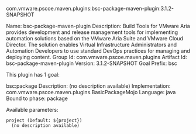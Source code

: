 com.vmware.pscoe.maven.plugins:bsc-package-maven-plugin:3.1.2-SNAPSHOT

Name: bsc-package-maven-plugin
Description: Build Tools for VMware Aria provides development and release
  management tools for implementing automation solutions based on the VMware
  Aria Suite and VMware Cloud Director. The solution enables Virtual
  Infrastructure Administrators and Automation Developers to use standard
  DevOps practices for managing and deploying content.
Group Id: com.vmware.pscoe.maven.plugins
Artifact Id: bsc-package-maven-plugin
Version: 3.1.2-SNAPSHOT
Goal Prefix: bsc

This plugin has 1 goal:

bsc:package
  Description: (no description available)
  Implementation: com.vmware.pscoe.maven.plugins.BasicPackageMojo
  Language: java
  Bound to phase: package

  Available parameters:

    project (Default: ${project})
      (no description available)


